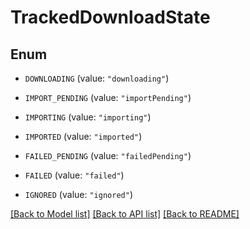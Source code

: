 # TrackedDownloadState

## Enum


* `DOWNLOADING` (value: `"downloading"`)

* `IMPORT_PENDING` (value: `"importPending"`)

* `IMPORTING` (value: `"importing"`)

* `IMPORTED` (value: `"imported"`)

* `FAILED_PENDING` (value: `"failedPending"`)

* `FAILED` (value: `"failed"`)

* `IGNORED` (value: `"ignored"`)


[[Back to Model list]](../README.md#documentation-for-models) [[Back to API list]](../README.md#documentation-for-api-endpoints) [[Back to README]](../README.md)


